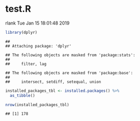 test.R
================
rlank
Tue Jan 15 18:01:48 2019

``` r
library(dplyr)
```

    ## 
    ## Attaching package: 'dplyr'

    ## The following objects are masked from 'package:stats':
    ## 
    ##     filter, lag

    ## The following objects are masked from 'package:base':
    ## 
    ##     intersect, setdiff, setequal, union

``` r
installed_packages_tbl <- installed.packages() %>% 
  as_tibble()

nrow(installed_packages_tbl)
```

    ## [1] 178
